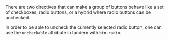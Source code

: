 There are two directives that can make a group of buttons behave like a set of checkboxes, radio buttons, or a hybrid where radio buttons can be unchecked.

In order to be able to uncheck the currently selected radio button, one can use the `uncheckable` attribute in tandem with `btn-radio`.
